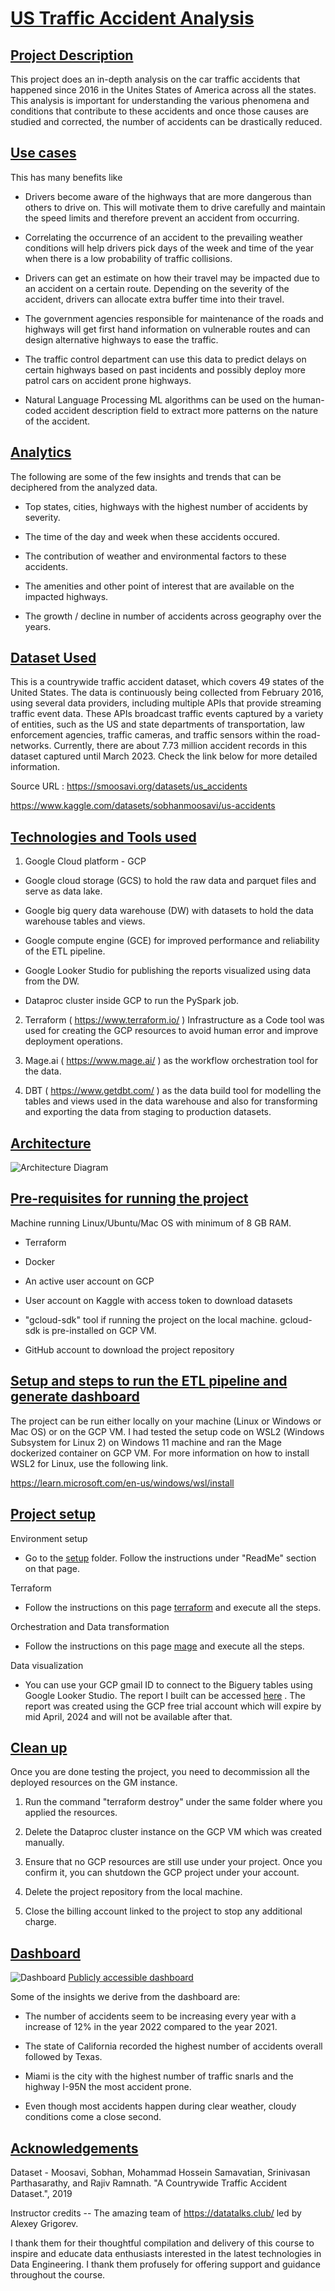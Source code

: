# <ins>US Traffic Accident Analysis</ins>

## <ins>Project Description</ins>

This project does an in-depth analysis on the car traffic accidents that
happened since 2016 in the Unites States of America across all the
states. This analysis is important for understanding the various
phenomena and conditions that contribute to these accidents and once
those causes are studied and corrected, the number of accidents can
be drastically reduced.

## <ins>Use cases</ins>

This has many benefits like

-   Drivers become aware of the highways that are more dangerous than
    others to drive on. This will motivate them to drive carefully and
    maintain the speed limits and therefore prevent an accident from
    occurring.

-   Correlating the occurrence of an accident to the prevailing weather
    conditions will help drivers pick days of the week and time of the
    year when there is a low probability of traffic collisions.

-   Drivers can get an estimate on how their travel may be impacted due
    to an accident on a certain route. Depending on the severity of the
    accident, drivers can allocate extra buffer time into their travel.

-   The government agencies responsible for maintenance of the roads and
    highways will get first hand information on vulnerable routes and
    can design alternative highways to ease the traffic.

-   The traffic control department can use this data to predict delays
    on certain highways based on past incidents and possibly deploy more
    patrol cars on accident prone highways.

-   Natural Language Processing ML algorithms can be used on the human-
    coded accident description field to extract more patterns on the
    nature of the accident.

## <ins>Analytics</ins>

The following are some of the few insights and trends that can be
deciphered from the analyzed data.

-   Top states, cities, highways with the highest number of accidents by
    severity.

-   The time of the day and week when these accidents occured.

-   The contribution of weather and environmental factors to these
    accidents.

-   The amenities and other point of interest that are available on the
    impacted highways.

-   The growth / decline in number of accidents across geography over the years.

## <ins>Dataset Used</ins>

This is a countrywide traffic accident dataset, which covers 49 states
of the United States. The data is continuously being collected from
February 2016, using several data providers, including multiple APIs
that provide streaming traffic event data. These APIs broadcast traffic
events captured by a variety of entities, such as the US and state
departments of transportation, law enforcement agencies, traffic
cameras, and traffic sensors within the road-networks. Currently, there
are about 7.73 million accident records in this dataset captured until
March 2023. Check the link below for more detailed information.

Source URL : <https://smoosavi.org/datasets/us_accidents> 

<https://www.kaggle.com/datasets/sobhanmoosavi/us-accidents>

## <ins>Technologies and Tools used</ins>

1.  Google Cloud platform - GCP

-   Google cloud storage (GCS) to hold the raw data and parquet files and
    serve as data lake.

-   Google big query data warehouse (DW) with datasets to hold the data
    warehouse tables and views.

-   Google compute engine (GCE) for improved performance and reliability
    of the ETL pipeline.

-   Google Looker Studio for publishing the reports visualized using
    data from the DW.

-   Dataproc cluster inside GCP to run the PySpark job.

2.  Terraform ( https://www.terraform.io/ ) Infrastructure as a Code
    tool was used for creating the GCP resources to avoid human error and
    improve deployment operations.

3.  Mage.ai ( <https://www.mage.ai/> ) as the workflow orchestration
    tool for the data.

4.  DBT ( <https://www.getdbt.com/> ) as the data build tool for
modelling the tables and views used in the data warehouse and also for
transforming and exporting the data from staging to production datasets.

## <ins>Architecture</ins>
![Architecture Diagram](static/architecture/Accidents%20pipeline%20architecture%20diagram.png)

## <ins>Pre-requisites for running the project</ins>

Machine running Linux/Ubuntu/Mac OS with minimum of 8 GB RAM.

-   Terraform

-   Docker

-   An active user account on GCP

-   User account on Kaggle with access token to download datasets

-   "gcloud-sdk" tool if running the project on the local machine. gcloud-sdk is pre-installed on GCP VM.

-   GitHub account to download the project repository

## <ins>Setup and steps to run the ETL pipeline and generate dashboard</ins>

The project can be run either locally on your machine (Linux or Windows
or Mac OS) or on the GCP VM. I had tested the setup code on WSL2 (Windows
Subsystem for Linux 2) on Windows 11 machine and ran the Mage dockerized container
on GCP VM. For more information on how to install WSL2 for Linux, use the following link.

<https://learn.microsoft.com/en-us/windows/wsl/install>

## <ins>Project setup</ins>

Environment setup
-   Go to the [setup](setup/README.md) folder. Follow the instructions under "ReadMe" section on that page.

Terraform
-   Follow the instructions on this page [terraform](infrastructure/terraform) and execute all the steps.

Orchestration and Data transformation
-   Follow the instructions on this page [mage](mage_orchestration) and execute all the steps.

Data visualization
-   You can use your GCP gmail ID to connect to the Biguery tables using Google Looker Studio. The report I built can be
    accessed [here](https://lookerstudio.google.com/reporting/1d09c9e5-cfbd-43de-a674-54d0becddb29) . The report was created using the
    GCP free trial account which will expire by mid April, 2024 and will not be available after that.

## <ins>Clean up</ins>

Once you are done testing the project, you need to decommission all the
deployed resources on the GM instance.

1.  Run the command "terraform destroy" under the same folder where you
    applied the resources.

2.  Delete the Dataproc cluster instance on the GCP VM which was created
    manually.

3.  Ensure that no GCP resources are still use under your project. Once
    you confirm it, you can shutdown the GCP project under your account.

4.  Delete the project repository from the local machine.

5.  Close the billing account linked to the project to stop any additional charge.
   
## <ins>Dashboard</ins>

![Dashboard](static/looker/US%20accident%20analysis%20screenshot.png)
[Publicly accessible dashboard](https://lookerstudio.google.com/reporting/1d09c9e5-cfbd-43de-a674-54d0becddb29) 

Some of the insights we derive from the dashboard are:

-   The number of accidents seem to be increasing every year with a
    increase of 12% in the year 2022 compared to the year 2021.

-   The state of California recorded the highest number of accidents
    overall followed by Texas.

-   Miami is the city with the highest number of traffic snarls and the
    highway I-95N the most accident prone.

-   Even though most accidents happen during clear weather, cloudy
    conditions come a close second.

## <ins>Acknowledgements</ins>

Dataset - Moosavi, Sobhan, Mohammad Hossein Samavatian, Srinivasan
Parthasarathy, and Rajiv Ramnath. "A Countrywide Traffic Accident
Dataset.", 2019

Instructor credits -- The amazing team of <https://datatalks.club/> led
by Alexey Grigorev.

I thank them for their thoughtful compilation and delivery of this
course to inspire and educate data enthusiasts interested in the latest
technologies in Data Engineering. I thank them profusely for offering
support and guidance throughout the course.

